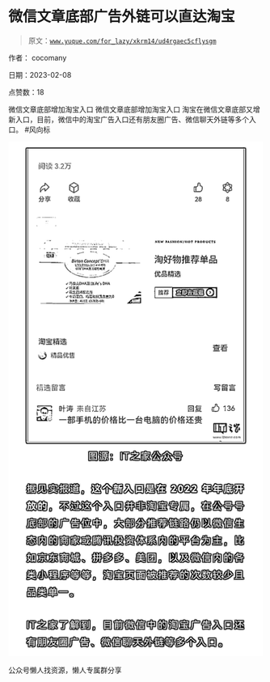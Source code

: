 # 微信文章底部广告外链可以直达淘宝

> 原文：[`www.yuque.com/for_lazy/xkrm14/ud4rgaec5cflysgm`](https://www.yuque.com/for_lazy/xkrm14/ud4rgaec5cflysgm)



作者： cocomany



日期：2023-02-08



点赞数：18



微信文章底部增加淘宝入口 微信文章底部增加淘宝入口 淘宝在微信文章底部又增新入口，目前，微信中的淘宝广告入口还有朋友圈广告、微信聊天外链等多个入口。 #风向标



![](img/5e451afb9f483fb2f5b9e94d42ea547f.png)  

公众号懒人找资源，懒人专属群分享

</ne-p>